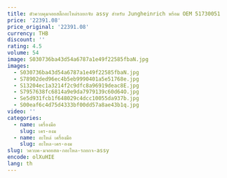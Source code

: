 ```yaml
---
title: ตัวควบคุมจอยสติ๊กอะไหล่รถยกจับ assy สําหรับ Jungheinrich พร้อม OEM 51730051
price: '22391.08'
price_original: '22391.08'
currency: THB
discount: ''
rating: 4.5
volume: 54
image: S030736ba43d54a6787a1e49f22585fbaN.jpg
images:
  - S030736ba43d54a6787a1e49f22585fbaN.jpg
  - S78902ded96ec4b5eb9990401a5e51768e.jpg
  - S13204ec1a3214f2c9dfc8a96919deac8E.jpg
  - S7957638fc6814a9e9da7979139c60d64O.jpg
  - Se5d931fcb1f648029c4dcc10055da937b.jpg
  - S00eaf6c4d75d4333bf00dd57a8ae43b1q.jpg
video: ''
categories:
  - name: เครื่องมือ
    slug: เคร-องม
  - name: อะไหล่ เครื่องมือ
    slug: อะไหล-เคร-องม
slug: วควบค-มจอยสต-กอะไหล-รถยกจ-assy
encode: olXuHIE
lang: th
---
```

  
